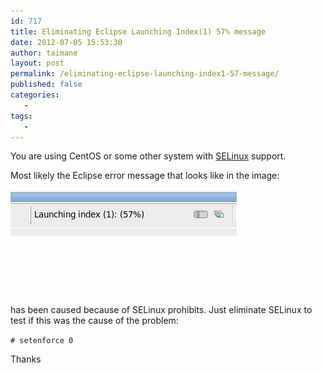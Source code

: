 ```yaml
---
id: 717
title: Eliminating Eclipse Launching Index(1) 57% message
date: 2012-07-05 15:53:30
author: taimane
layout: post
permalink: /eliminating-eclipse-launching-index1-57-message/
published: false
categories:
   -
tags:
   -
---
```

You are using CentOS or some other system with <a href="https://programming-review.com/selinux/">SELinux</a> support.

Most likely the Eclipse error message that looks like in the image:



<img class="size-full wp-image-718 alignleft" title="launching index 57" src="/wp-content/uploads/2012/07/launching-index-57.png" alt="" />



&nbsp;



&nbsp;



&nbsp;



has been caused because of SELinux prohibits. Just eliminate SELinux to test if this was the cause of the problem:



<code># setenforce 0</code>



Thanks  

